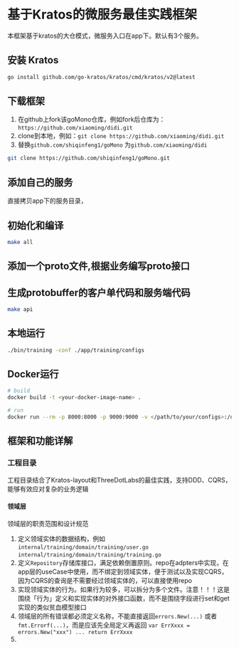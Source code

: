# 基于Kratos的微服务最佳实践框架
本框架基于kratos的大仓模式，微服务入口在app下。默认有3个服务。

## 安装 Kratos

```bash
go install github.com/go-kratos/kratos/cmd/kratos/v2@latest
```

## 下载框架

1. 在github上fork该goMono仓库，例如fork后仓库为：`https://github.com/xiaoming/didi.git`
2. clone到本地，例如：`git clone https://github.com/xiaoming/didi.git`
3. 替换`github.com/shiqinfeng1/goMono` 为`github.com/xiaoming/didi`

```bash
git clone https://github.com/shiqinfeng1/goMono.git
```

## 添加自己的服务
直接拷贝app下的服务目录，


## 初始化和编译

```bash
make all
```

## 添加一个proto文件,根据业务编写proto接口

## 生成protobuffer的客户单代码和服务端代码

```bash
make api
```

## 本地运行

```bash
./bin/training -conf ./app/training/configs
```

## Docker运行

```bash
# build
docker build -t <your-docker-image-name> .

# run
docker run --rm -p 8000:8000 -p 9000:9000 -v </path/to/your/configs>:/data/conf <your-docker-image-name>
```

## 框架和功能详解

### 工程目录

工程目录结合了Kratos-layout和ThreeDotLabs的最佳实践，支持DDD、CQRS，能够有效应对复杂的业务逻辑

#### 领域层

领域层的职责范围和设计规范

1. 定义领域实体的数据结构，例如 `internal/training/domain/training/user.go` `internal/training/domain/training/training.go`
2. 定义`Repository`存储库接口，满足依赖倒置原则。repo在adpters中实现，在app层的useCase中使用，而不绑定到领域实体，便于测试以及实现CQRS，因为CQRS的查询是不需要经过领域实体的，可以直接使用repo
3. 实现领域实体的行为。如果行为较多，可以拆分为多个文件。注意！！！这是围绕「行为」定义和实现实体的对外接口函数，而不是围绕字段进行set和get实现的类似贫血模型接口
4. 领域层的所有错误都必须定义名称，不能直接返回`errors.New(...)` 或者`fmt.Errorf(...)`，而是应该先全局定义再返回 `var ErrXxxx = errors.New("xxx") ... return ErrXxxx`
5. 